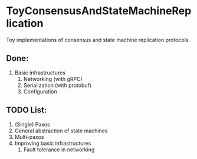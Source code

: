 # ToyConsensusAndStateMachineReplication

Toy implementations of consensus and state machine replication protocols.

## Done:
1. Basic infrastructures
    1. Networking (with gRPC)
    2. Serialization (with protobuf)
    3. Configuration

## TODO List:
1. (Single) Paxos
2. General abstraction of state machines
3. Multi-paxos
4. Improving basic infrastructures
    1. Fault tolerance in networking
